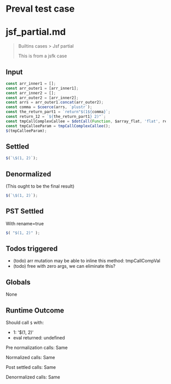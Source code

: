 # Preval test case

# jsf_partial.md

> Builtins cases > Jsf partial
>
> This is from a jsfk case

## Input

`````js filename=intro
const arr_inner1 = [];
const arr_outer1 = [arr_inner1];
const arr_inner2 = [];
const arr_outer2 = [arr_inner2];
const arrs = arr_outer1.concat(arr_outer2);
const comma = $coerce(arrs, `plustr`);
const the_return_part1 = `return"$(1${comma}`;
const return_12 = `${the_return_part1} 2)"`;
const tmpCallComplexCallee = $dotCall(Function, $array_flat, 'flat', return_12);
const tmpCalleeParam = tmpCallComplexCallee();
$(tmpCalleeParam);
`````


## Settled


`````js filename=intro
$(`\$(1, 2)`);
`````


## Denormalized
(This ought to be the final result)

`````js filename=intro
$(`\$(1, 2)`);
`````


## PST Settled
With rename=true

`````js filename=intro
$( "$(1, 2)" );
`````


## Todos triggered


- (todo) arr mutation may be able to inline this method: tmpCallCompVal
- (todo) free with zero args, we can eliminate this?


## Globals


None


## Runtime Outcome


Should call `$` with:
 - 1: '$(1, 2)'
 - eval returned: undefined

Pre normalization calls: Same

Normalized calls: Same

Post settled calls: Same

Denormalized calls: Same

